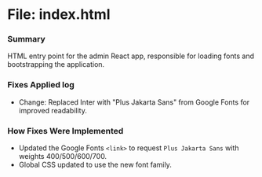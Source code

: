 # File: index.html

### Summary
HTML entry point for the admin React app, responsible for loading fonts and bootstrapping the application.

### Fixes Applied log
- Change: Replaced Inter with "Plus Jakarta Sans" from Google Fonts for improved readability.

### How Fixes Were Implemented
- Updated the Google Fonts `<link>` to request `Plus Jakarta Sans` with weights 400/500/600/700.
- Global CSS updated to use the new font family.
